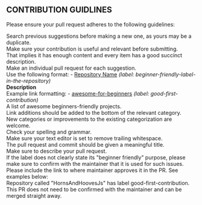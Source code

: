 <H2>CONTRIBUTION GUIDLINES</h2>

Please ensure your pull request adheres to the following guidelines:<br>

Search previous suggestions before making a new one, as yours may be a duplicate.<br>
Make sure your contribution is useful and relevant before submitting. <br>
That implies it has enough content and every item has a good succinct description.<br>
Make an individual pull request for each suggestion.<br>
Use the following format: - [Repository Name](link-to-repository-label) _(label: beginner-friendly-label-in-the-repository)_ <br> 
<b>Description</b><br>
Example link formatting: - [awesome-for-beginners](https://github.com/MunGell/awesome-for-beginners/labels/good-first-contribution) _(label: good-first-contribution)_ <br> A list of awesome beginners-friendly projects.<br>
Link additions should be added to the bottom of the relevant category.<br>
New categories or improvements to the existing categorization are welcome.<br>
Check your spelling and grammar.<br>
Make sure your text editor is set to remove trailing whitespace.<br>
The pull request and commit should be given a meaningful title.<br>
Make sure to describe your pull request.<br>
If the label does not clearly state its "beginner friendly" purpose, please make sure to confirm with the maintainer that it is used for such issues. <br>
Please include the link to where maintainer approves it in the PR. See examples below:<br>
Repository called "HornsAndHoovesJs" has label good-first-contribution. <br>
This PR does not need to be confirmed with the maintainer and can be merged straight away.<br>

